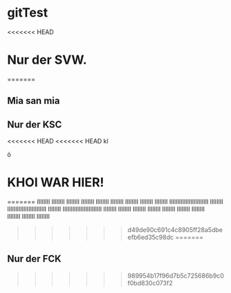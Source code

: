 # gitTest

<<<<<<< HEAD
# Nur der SVW.
=======
## Mia san mia
  
## Nur der KSC

<<<<<<< HEAD
<<<<<<< HEAD
kl

ö
# KHOI WAR HIER!
=======
IIIIIIII	IIIIIIII	IIIIIIII
IIIIIIII	IIIIIIII	IIIIIIII
IIIIIIII	IIIIIIII	IIIIIIII
IIIIIIIIIIIIIIIIIIIIIIII	IIIIIIII
IIIIIIIIIIIIIIIIIIIIIIII	IIIIIIII
IIIIIIIIIIIIIIIIIIIIIIII	IIIIIIII
IIIIIIII	IIIIIIII	IIIIIIII
IIIIIIII	IIIIIIII	IIIIIIII	
IIIIIIII	IIIIIIII	IIIIIIII
>>>>>>> d49de90c691c4c8905ff28a5dbeefb6ed35c98dc
=======
## Nur der FCK
>>>>>>> 989954b17f96d7b5c725686b9c0f0bd830c073f2
